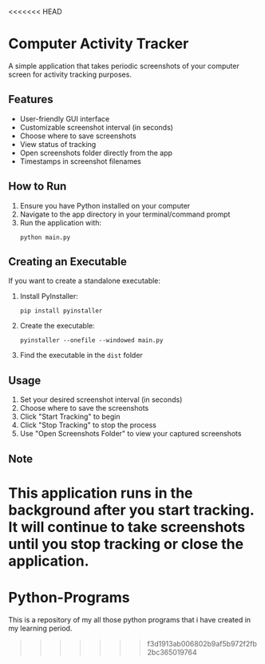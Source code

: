<<<<<<< HEAD
# Computer Activity Tracker

A simple application that takes periodic screenshots of your computer screen for activity tracking purposes.

## Features

- User-friendly GUI interface
- Customizable screenshot interval (in seconds)
- Choose where to save screenshots
- View status of tracking
- Open screenshots folder directly from the app
- Timestamps in screenshot filenames

## How to Run

1. Ensure you have Python installed on your computer
2. Navigate to the app directory in your terminal/command prompt
3. Run the application with:
   ```
   python main.py
   ```

## Creating an Executable

If you want to create a standalone executable:

1. Install PyInstaller:
   ```
   pip install pyinstaller
   ```

2. Create the executable:
   ```
   pyinstaller --onefile --windowed main.py
   ```

3. Find the executable in the `dist` folder

## Usage

1. Set your desired screenshot interval (in seconds)
2. Choose where to save the screenshots
3. Click "Start Tracking" to begin
4. Click "Stop Tracking" to stop the process
5. Use "Open Screenshots Folder" to view your captured screenshots

## Note

This application runs in the background after you start tracking. It will continue to take screenshots until you stop tracking or close the application.
=======
# Python-Programs
This is a repository of my all those python programs that i have created in my learning period.
>>>>>>> f3d1913ab006802b9af5b972f2fb2bc365019764
